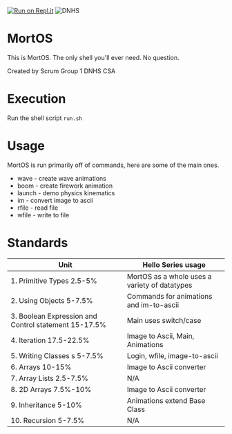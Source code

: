 [![Run on Repl.it](https://repl.it/badge/github/nathanielCherian/MortOS)](https://repl.it/@NathanielCheria/MortOS#README.md) 
![DNHS](https://img.shields.io/badge/DNHS-mortos-brightgreen)

# MortOS
This is MortOS. The only shell you'll ever need. No question.

Created by Scrum Group 1 DNHS CSA

# Execution

Run the shell script ```run.sh```

# Usage
MortOS is run primarily off of commands, here are some of the main ones.

- wave - create wave animations 
- boom - create firework animation
- launch - demo physics kinematics
- im - convert image to ascii
- rfile - read file
- wfile - write to file 



# Standards 

| Unit | Hello Series usage |
| ------------- | ----------- |
|  1. Primitive Types 2.5-5% | MortOS as a whole uses a variety of datatypes|
|  2. Using Objects 5-7.5% | Commands for animations and im-to-ascii |
|  3. Boolean Expression and Control statement 15-17.5% | Main uses switch/case|
|  4. Iteration 17.5-22.5% | Image to Ascii, Main, Animations |
|  5. Writing Classes s 5-7.5% | Login, wfile, image-to-ascii|
|  6. Arrays 10-15% | Image to Ascii converter |
|  7. Array Lists 2.5-7.5% | N/A |
|  8. 2D Arrays 7.5%-10% | Image to Ascii converter |
|  9. Inheritance 5-10% | Animations extend Base Class|
| 10. Recursion 5-7.5% | N/A |

